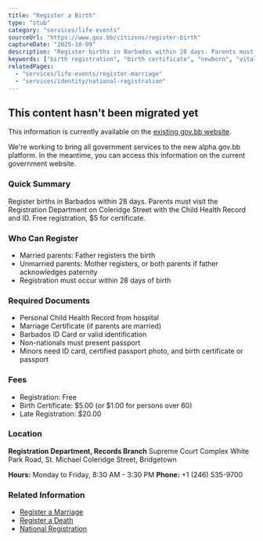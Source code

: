 ```yaml
---
title: "Register a Birth"
type: "stub"
category: "services/life-events"
sourceUrl: "https://www.gov.bb/citizens/register-birth"
captureDate: "2025-10-09"
description: "Register births in Barbados within 28 days. Parents must visit the Registration Department on Coleridge Street with the Child Health Record and ID. Free registration, $5 for certificate."
keywords: ["birth registration", "birth certificate", "newborn", "vital records", "baby", "parents"]
relatedPages:
  - "services/life-events/register-marriage"
  - "services/identity/national-registration"
---
```


## This content hasn't been migrated yet

This information is currently available on the [existing gov.bb website](https://www.gov.bb/citizens/register-birth).

We're working to bring all government services to the new alpha.gov.bb platform. In the meantime, you can access this information on the current government website.

### Quick Summary

Register births in Barbados within 28 days. Parents must visit the Registration Department on Coleridge Street with the Child Health Record and ID. Free registration, $5 for certificate.

### Who Can Register

- Married parents: Father registers the birth
- Unmarried parents: Mother registers, or both parents if father acknowledges paternity
- Registration must occur within 28 days of birth

### Required Documents

- Personal Child Health Record from hospital
- Marriage Certificate (if parents are married)
- Barbados ID Card or valid identification
- Non-nationals must present passport
- Minors need ID card, certified passport photo, and birth certificate or passport

### Fees

- Registration: Free
- Birth Certificate: $5.00 (or $1.00 for persons over 60)
- Late Registration: $20.00

### Location

**Registration Department, Records Branch**
Supreme Court Complex
White Park Road, St. Michael
Coleridge Street, Bridgetown

**Hours:** Monday to Friday, 8:30 AM - 3:30 PM
**Phone:** +1 (246) 535-9700

### Related Information

- [Register a Marriage](../register-marriage)
- [Register a Death](../register-death)
- [National Registration](../../identity/national-registration)
